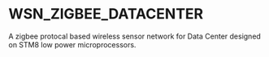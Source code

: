 # WSN_ZIGBEE_DATACENTER
A zigbee protocal based wireless sensor network for Data Center designed on STM8 low power microprocessors.
